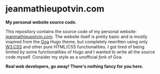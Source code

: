 # jeanmathieupotvin.com
**My personal website source code.**

This repository contains the source code of my personal website: [jeanmathieupotvin.com](https://jeanmathieupotvin.com). The website
itself is pretty basic and is mostly inspired from the [Goa](https://github.com/shenoybr/hugo-goa) Hugo theme, but completely rewritten using only [W3.CSS](https://www.w3schools.com/w3css/) and other pure HTML/CSS functionalities. I got tired of being limited by some functionalities of Hugo and I wanted to write all the source code myself. Consider my style as a unofficial *fork* of Goa.

**Real web developers, go away! There's nothing fancy for you here.**
